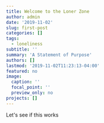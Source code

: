 ```yaml
---
title: Welcome to the Loner Zone
author: admin
date: '2019-11-02'
slug: first-post
categories: []
tags:
  - loneliness
subtitle: ''
summary: 'A Statement of Purpose'
authors: []
lastmod: '2019-11-02T11:23:13-04:00'
featured: no
image:
  caption: ''
  focal_point: ''
  preview_only: no
projects: []
---
```

Let's see if this works
